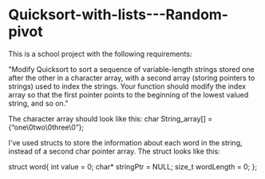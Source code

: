 # Quicksort-with-lists---Random-pivot
This is a school project with the following requirements:

"Modify Quicksort to sort a sequence of variable-length strings stored 
one after the other in a character array, with a second array (storing 
pointers to strings) used to index the strings. Your function should 
modify the index array so that the first pointer points to the beginning 
of the lowest valued string, and so on."

The character array should look like this: char String_array[] = {“one\0two\0three\0”};

I've used structs to store the information about each word in the string, instead of a second char pointer array. 
The struct looks like this:

struct word{
    int value = 0;
    char* stringPtr = NULL;
    size_t wordLength = 0;
};
